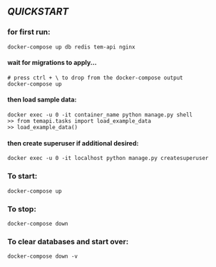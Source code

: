## _QUICKSTART_

### for first run:

```
docker-compose up db redis tem-api nginx
```

#### wait for migrations to apply...

```
# press ctrl + \ to drop from the docker-compose output
docker-compose up
```

#### then load sample data:

```
docker exec -u 0 -it container_name python manage.py shell
>> from temapi.tasks import load_example_data
>> load_example_data()
```

#### then create superuser if additional desired:

```
docker exec -u 0 -it localhost python manage.py createsuperuser
```

### To start:

```
docker-compose up
```

### To stop:

```
docker-compose down
```

### To clear databases and start over:

```
docker-compose down -v
```
